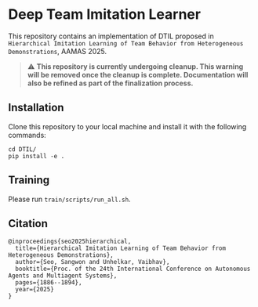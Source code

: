# Deep Team Imitation Learner
This repository contains an implementation of DTIL proposed in `Hierarchical Imitation Learning of Team Behavior from Heterogeneous Demonstrations`, AAMAS 2025.

> ⚠️ **This repository is currently undergoing cleanup. This warning will be removed once the cleanup is complete. Documentation will also be refined as part of the finalization process.**

## Installation
Clone this repository to your local machine and install it with the following commands:
```
cd DTIL/
pip install -e .
```


## Training
Please run `train/scripts/run_all.sh`.

## Citation
```
@inproceedings{seo2025hierarchical,
  title={Hierarchical Imitation Learning of Team Behavior from Heterogeneous Demonstrations},
  author={Seo, Sangwon and Unhelkar, Vaibhav},
  booktitle={Proc. of the 24th International Conference on Autonomous Agents and Multiagent Systems},
  pages={1886--1894},
  year={2025}
}
```